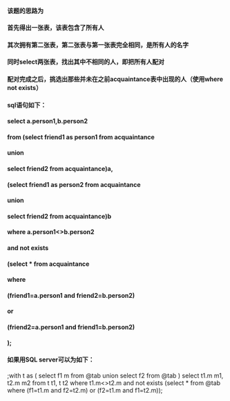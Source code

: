 #### 该题的思路为
#### 首先得出一张表，该表包含了所有人
#### 其次拥有第二张表，第二张表与第一张表完全相同，是所有人的名字
#### 同时select两张表，找出其中不相同的人，即把所有人配对
#### 配对完成之后，挑选出那些并未在之前acquaintance表中出现的人（使用where not exists）

#### sql语句如下：
#### select a.person1,b.person2
#### from (select friend1 as person1 from acquaintance
#### union 
#### select friend2 from acquaintance)a,
#### (select friend1 as person2 from acquaintance
#### union 
#### select friend2 from acquaintance)b
#### where a.person1<>b.person2
#### and not exists
#### (select * from acquaintance
#### where
#### (friend1=a.person1 and friend2=b.person2)
#### or
#### (friend2=a.person1 and friend1=b.person2)
#### ); 


#### 如果用SQL server可以为如下：
;with t as (
select f1 m from @tab
union 
select f2 from @tab
)
select t1.m m1, t2.m m2
from t t1, t t2
where t1.m<>t2.m
and not exists (select * from @tab where (f1=t1.m and f2=t2.m) or (f2=t1.m and f1=t2.m));
